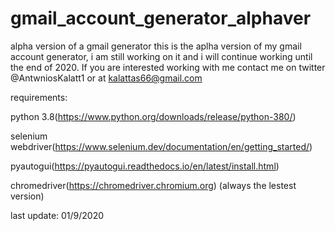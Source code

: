 # gmail_account_generator_alphaver
alpha version of a gmail generator
 this is the aplha version of my gmail account generator, i am still working on it and i will continue working until the end of 2020. If you are interested working with me contact me on twitter @AntwniosKalatt1 or at kalattas66@gmail.com 

requirements:

python 3.8(https://www.python.org/downloads/release/python-380/)

selenium webdriver(https://www.selenium.dev/documentation/en/getting_started/)

pyautogui(https://pyautogui.readthedocs.io/en/latest/install.html)

chromedriver(https://chromedriver.chromium.org) (always the lestest version)

 
 
last update: 01/9/2020

